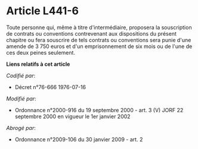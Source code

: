 # Article L441-6

Toute personne qui, même à titre d'intermédiaire, proposera la souscription de contrats ou conventions contrevenant aux
dispositions du présent chapitre ou fera souscrire de tels contrats ou conventions sera punie d'une amende de 3 750 euros et
d'un emprisonnement de six mois ou de l'une de ces deux peines seulement.

**Liens relatifs à cet article**

_Codifié par_:

  - Décret n°76-666 1976-07-16

_Modifié par_:

  - Ordonnance n°2000-916 du 19 septembre 2000 - art. 3 (V) JORF 22 septembre 2000 en vigueur le 1er janvier 2002

_Abrogé par_:

  - Ordonnance n°2009-106 du 30 janvier 2009 - art. 2
